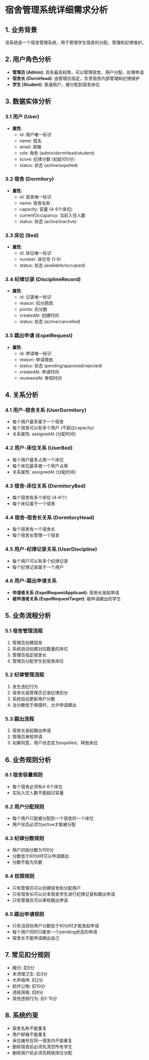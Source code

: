# 宿舍管理系统详细需求分析

## 1. 业务背景
该系统是一个宿舍管理系统，用于管理学生宿舍的分配、管理和纪律维护。

## 2. 用户角色分析
- **管理员 (Admin)**: 具有最高权限，可以管理宿舍、用户分配、处理申请
- **宿舍长 (DormHead)**: 由管理员指定，负责宿舍内部管理和纪律维护
- **学生 (Student)**: 普通用户，被分配到宿舍床位

## 3. 数据实体分析

### 3.1 用户 (User)
- **属性**:
  - id: 用户唯一标识
  - name: 姓名
  - email: 邮箱
  - role: 角色 (admin/dormHead/student)
  - score: 纪律分数 (初始100分)
  - status: 状态 (active/expelled)

### 3.2 宿舍 (Dormitory)
- **属性**:
  - id: 宿舍唯一标识
  - name: 宿舍名称
  - capacity: 容量 (4-6个床位)
  - currentOccupancy: 当前入住人数
  - status: 状态 (active/inactive)

### 3.3 床位 (Bed)
- **属性**:
  - id: 床位唯一标识
  - number: 床位号 (1-6)
  - status: 状态 (available/occupied)

### 3.4 纪律记录 (DisciplineRecord)
- **属性**:
  - id: 记录唯一标识
  - reason: 扣分原因
  - points: 扣分数
  - createdAt: 创建时间
  - status: 状态 (active/cancelled)

### 3.5 踢出申请 (ExpelRequest)
- **属性**:
  - id: 申请唯一标识
  - reason: 申请理由
  - status: 状态 (pending/approved/rejected)
  - createdAt: 申请时间
  - reviewedAt: 审核时间

## 4. 关系分析

### 4.1 用户-宿舍关系 (UserDormitory)
- 每个用户最多属于一个宿舍
- 每个宿舍可以有多个用户 (不超过capacity)
- 关系属性: assignedAt (分配时间)

### 4.2 用户-床位关系 (UserBed)
- 每个用户最多占用一个床位
- 每个床位最多被一个用户占用
- 关系属性: assignedAt (分配时间)

### 4.3 宿舍-床位关系 (DormitoryBed)
- 每个宿舍有多个床位 (4-6个)
- 每个床位属于一个宿舍

### 4.4 宿舍-宿舍长关系 (DormitoryHead)
- 每个宿舍有一个宿舍长
- 每个宿舍长管理一个宿舍

### 4.5 用户-纪律记录关系 (UserDiscipline)
- 每个用户可以有多个纪律记录
- 每个纪律记录属于一个用户

### 4.6 用户-踢出申请关系
- **申请者关系 (ExpelRequestApplicant)**: 宿舍长发起申请
- **被申请者关系 (ExpelRequestTarget)**: 被申请踢出的学生

## 5. 业务流程分析

### 5.1 宿舍管理流程
1. 管理员创建宿舍
2. 系统自动创建对应数量的床位
3. 管理员指定宿舍长
4. 管理员分配学生到宿舍床位

### 5.2 纪律管理流程
1. 发生违纪行为
2. 宿舍长或管理员记录纪律扣分
3. 系统自动更新用户分数
4. 当分数低于阈值时，允许申请踢出

### 5.3 踢出流程
1. 宿舍长发起踢出申请
2. 管理员审核申请
3. 如果同意，用户状态变为expelled，释放床位

## 6. 业务规则分析

### 6.1 宿舍容量规则
- 每个宿舍必须有4-6个床位
- 实际入住人数不能超过容量

### 6.2 用户分配规则
- 每个用户只能被分配到一个宿舍的一个床位
- 用户状态必须为active才能被分配

### 6.3 纪律分数规则
- 用户初始分数为100分
- 分数低于60分时可以申请踢出
- 分数不能为负数

### 6.4 权限规则
- 只有管理员可以创建宿舍和分配用户
- 只有宿舍长可以对本宿舍学生进行纪律记录和踢出申请
- 只有管理员可以审核踢出申请

### 6.5 踢出申请规则
- 只有当目标用户分数低于60分时才能发起申请
- 每个用户同时只能有一个pending状态的申请
- 宿舍长不能申请踢出自己

## 7. 常见扣分规则
- 晚归: 扣5分
- 未清理卫生: 扣3分
- 大声喧哗: 扣2分
- 损坏公物: 扣10分
- 违规用电: 扣8分
- 其他违规行为: 扣1-15分

## 8. 系统约束
- 宿舍名称不能重复
- 用户邮箱不能重复
- 床位编号在同一宿舍内不能重复
- 删除宿舍前必须先清空所有学生
- 删除用户前必须先释放床位分配